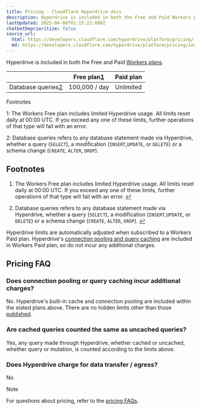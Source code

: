 ```yaml
---
title: Pricing · Cloudflare Hyperdrive docs
description: Hyperdrive is included in both the Free and Paid Workers plans.
lastUpdated: 2025-04-08T01:15:22.000Z
chatbotDeprioritize: false
source_url:
  html: https://developers.cloudflare.com/hyperdrive/platform/pricing/
  md: https://developers.cloudflare.com/hyperdrive/platform/pricing/index.md
---
```


Hyperdrive is included in both the Free and Paid [Workers plans](https://developers.cloudflare.com/workers/platform/pricing/).

| | Free plan[1](#user-content-fn-1) | Paid plan |
| - | - | - |
| Database queries[2](#user-content-fn-2) | 100,000 / day | Unlimited |

Footnotes

1: The Workers Free plan includes limited Hyperdrive usage. All limits reset daily at 00:00 UTC. If you exceed any one of these limits, further operations of that type will fail with an error.

2: Database queries refers to any database statement made via Hyperdrive, whether a query (`SELECT`), a modification (`INSERT`,`UPDATE`, or `DELETE`) or a schema change (`CREATE`, `ALTER`, `DROP`).

## Footnotes

1. The Workers Free plan includes limited Hyperdrive usage. All limits reset daily at 00:00 UTC. If you exceed any one of these limits, further operations of that type will fail with an error. [↩](#user-content-fnref-1)

2. Database queries refers to any database statement made via Hyperdrive, whether a query (`SELECT`), a modification (`INSERT`,`UPDATE`, or `DELETE`) or a schema change (`CREATE`, `ALTER`, `DROP`). [↩](#user-content-fnref-2)

Hyperdrive limits are automatically adjusted when subscribed to a Workers Paid plan. Hyperdrive's [connection pooling and query caching](https://developers.cloudflare.com/hyperdrive/configuration/how-hyperdrive-works/) are included in Workers Paid plan, so do not incur any additional charges.

## Pricing FAQ

### Does connection pooling or query caching incur additional charges?

No. Hyperdrive's built-in cache and connection pooling are included within the stated plans above. There are no hidden limits other than those [published](https://developers.cloudflare.com/hyperdrive/platform/limits/).

### Are cached queries counted the same as uncached queries?

Yes, any query made through Hyperdrive, whether cached or uncached, whether query or mutation, is counted according to the limits above.

### Does Hyperdrive charge for data transfer / egress?

No.

Note

For questions about pricing, refer to the [pricing FAQs](https://developers.cloudflare.com/hyperdrive/reference/faq/#pricing).
